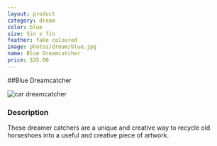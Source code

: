 ```yaml
---
layout: product
category: dream
color: blue
size: 5in x 7in
feather: fake coloured
image: photos/dream/blue.jpg
name: Blue Dreamcatcher
price: $35.00
---
```

##Blue Dreamcatcher

![ car dreamcatcher ]({{site.baseurl}}/images/photos/dream/blue.jpg)

### Description

These dreamer catchers are a unique and creative way to recycle old horseshoes into a useful and creative piece of artwork.
